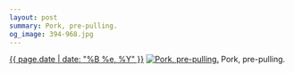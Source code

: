 ```yaml
---
layout: post
summary: Pork, pre-pulling.
og_image: 394-968.jpg
---
```


<p>
  <time><a href="/394">{{ page.date | date: "%B %e, %Y" }}</a></time>
  <a href="/394"><img src="{{ site.assets_url }}/394-484.jpg" srcset="{{ site.assets_url }}/394-968.jpg 968w, {{ site.assets_url }}/394-726.jpg 726w, {{ site.assets_url }}/394-484.jpg 484w, {{ site.assets_url }}/394-242.jpg 242w" sizes="(min-width: 700px) 50vw, calc(100vw - 2rem)" alt="Pork, pre-pulling." /></a>
  <span>Pork, pre-pulling.</span>
</p>
